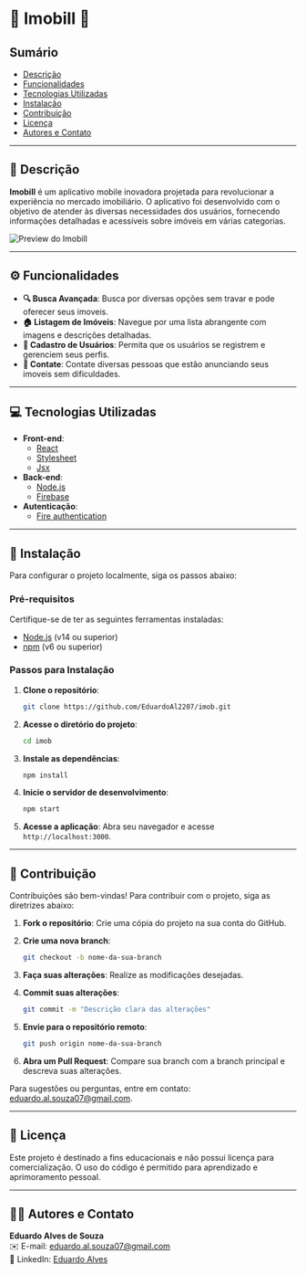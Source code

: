 
# 🌟 Imobill 🌟

## Sumário

- [Descrição](#descrição)
- [Funcionalidades](#funcionalidades)
- [Tecnologias Utilizadas](#tecnologias-utilizadas)
- [Instalação](#instalação)
- [Contribuição](#contribuição)
- [Licença](#licença)
- [Autores e Contato](#autores-e-contato)

---

## 📜 Descrição

**Imobill** é um aplicativo mobile inovadora projetada para revolucionar a experiência no mercado imobiliário. O aplicativo foi desenvolvido com o objetivo de atender às diversas necessidades dos usuários, fornecendo informações detalhadas e acessíveis sobre imóveis em várias categorias. 

![Preview do Imobill](https://github.com/user-attachments/assets/7838ff37-0845-43e0-86c7-9750caec82b7)

---

## ⚙️ Funcionalidades

- **🔍 Busca Avançada**: Busca por diversas opções sem travar e pode oferecer seus imoveis.
- **🏠 Listagem de Imóveis**: Navegue por uma lista abrangente com imagens e descrições detalhadas.
- **👤 Cadastro de Usuários**: Permita que os usuários se registrem e gerenciem seus perfis.
- **💬 Contate**: Contate diversas pessoas que estão anunciando seus imoveis sem dificuldades.

---

## 💻 Tecnologias Utilizadas

- **Front-end**:
  - [React](https://reactjs.org/)
  - [Stylesheet](https://reactnative.dev/docs/stylesheet)
  - [Jsx](https://pt-br.legacy.reactjs.org/docs/introducing-jsx.html)
- **Back-end**:
  - [Node.js](https://nodejs.org/)
  - [Firebase](https://firebase.google.com/?hl=pt-br)
- **Autenticação**:
  - [Fire authentication](https://firebase.google.com/docs/auth?hl=pt-br)

---

## 🚀 Instalação

Para configurar o projeto localmente, siga os passos abaixo:

### Pré-requisitos

Certifique-se de ter as seguintes ferramentas instaladas:

- [Node.js](https://nodejs.org/) (v14 ou superior)
- [npm](https://www.npmjs.com/) (v6 ou superior)

### Passos para Instalação

1. **Clone o repositório**:

   ```bash
   git clone https://github.com/EduardoAl2207/imob.git
   ```

2. **Acesse o diretório do projeto**:

   ```bash
   cd imob
   ```

3. **Instale as dependências**:

   ```bash
   npm install
   ```

4. **Inicie o servidor de desenvolvimento**:

   ```bash
   npm start
   ```

5. **Acesse a aplicação**: Abra seu navegador e acesse `http://localhost:3000`.

---

## 🤝 Contribuição

Contribuições são bem-vindas! Para contribuir com o projeto, siga as diretrizes abaixo:

1. **Fork o repositório**: Crie uma cópia do projeto na sua conta do GitHub.
2. **Crie uma nova branch**:

   ```bash
   git checkout -b nome-da-sua-branch
   ```

3. **Faça suas alterações**: Realize as modificações desejadas.
4. **Commit suas alterações**:

   ```bash
   git commit -m "Descrição clara das alterações"
   ```

5. **Envie para o repositório remoto**:

   ```bash
   git push origin nome-da-sua-branch
   ```

6. **Abra um Pull Request**: Compare sua branch com a branch principal e descreva suas alterações.

Para sugestões ou perguntas, entre em contato: [eduardo.al.souza07@gmail.com](mailto:eduardo.al.souza07@gmail.com).

---

## 📄 Licença

Este projeto é destinado a fins educacionais e não possui licença para comercialização. O uso do código é permitido para aprendizado e aprimoramento pessoal.

---

## 🧑‍💻 Autores e Contato
                  
**Eduardo Alves de Souza**  
✉️ E-mail: [eduardo.al.souza07@gmail.com](mailto:eduardo.al.souza07@gmail.com)  
🔗 LinkedIn: [Eduardo Alves](https://www.linkedin.com/in/eduardo-alves)

